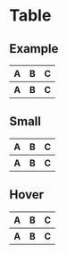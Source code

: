 # Table

## Example

<div class="playground">
  <table class="table">
    <thead>
      <tr>
        <th>A</th>
        <th>B</th>
        <th>C</th>
      </tr>
    </thead>
    <tbody>
      <tr>
        <th>A</th>
        <th>B</th>
        <th>C</th>
      </tr>
    </tbody>
  </table>
</div>

## Small

<div class="playground">
  <table class="table table-sm">
    <thead>
      <tr>
        <th>A</th>
        <th>B</th>
        <th>C</th>
      </tr>
    </thead>
    <tbody>
      <tr>
        <th>A</th>
        <th>B</th>
        <th>C</th>
      </tr>
    </tbody>
  </table>
</div>

## Hover

<div class="playground">
  <table class="table table-hover">
    <thead>
      <tr>
        <th>A</th>
        <th>B</th>
        <th>C</th>
      </tr>
    </thead>
    <tbody>
      <tr>
        <th>A</th>
        <th>B</th>
        <th>C</th>
      </tr>
    </tbody>
  </table>
</div>
